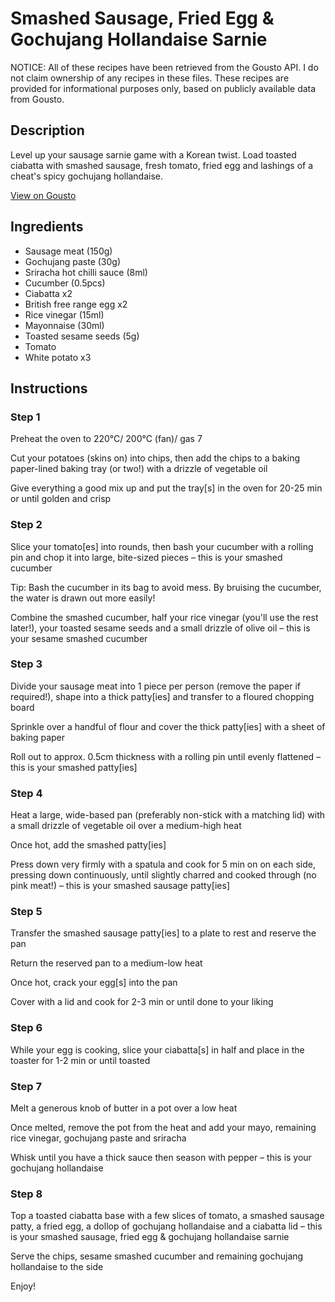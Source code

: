# Smashed Sausage, Fried Egg & Gochujang Hollandaise Sarnie

NOTICE: All of these recipes have been retrieved from the Gousto API. I do not claim ownership of any recipes in these files. These recipes are provided for informational purposes only, based on publicly available data from Gousto.

## Description

Level up your sausage sarnie game with a Korean twist. Load toasted ciabatta with smashed sausage, fresh tomato, fried egg and lashings of a cheat's spicy gochujang hollandaise. 

[View on Gousto](https://www.gousto.co.uk/recipes/cookbook/smashed-sausage-fried-egg-gochujang-hollandaise-sarnie)

## Ingredients

- Sausage meat (150g)
- Gochujang paste (30g)
- Sriracha hot chilli sauce (8ml)
- Cucumber (0.5pcs)
- Ciabatta x2
- British free range egg x2
- Rice vinegar (15ml)
- Mayonnaise (30ml)
- Toasted sesame seeds (5g)
- Tomato
- White potato x3

## Instructions


### Step 1

Preheat the oven to 220°C/ 200°C (fan)/ gas 7

Cut your potatoes (skins on) into chips, then add the chips to a baking paper-lined baking tray (or two!) with a drizzle of vegetable oil

Give everything a good mix up and put the tray[s] in the oven for 20-25 min or until golden and crisp


### Step 2

Slice your tomato[es] into rounds, then bash your cucumber with a rolling pin and chop it into large, bite-sized pieces – this is your smashed cucumber

Tip: Bash the cucumber in its bag to avoid mess. By bruising the cucumber, the water is drawn out more easily!

Combine the smashed cucumber, half your rice vinegar (you'll use the rest later!), your toasted sesame seeds and a small drizzle of olive oil – this is your sesame smashed cucumber


### Step 3

Divide your sausage meat into 1 piece per person (remove the paper if required!), shape into a thick patty[ies] and transfer to a floured chopping board

Sprinkle over a handful of flour and cover the thick patty[ies] with a sheet of baking paper

Roll out to approx. 0.5cm thickness with a rolling pin until evenly flattened – this is your smashed patty[ies]


### Step 4

Heat a large, wide-based pan (preferably non-stick with a matching lid) with a small drizzle of vegetable oil over a medium-high heat

Once hot, add the smashed patty[ies]

Press down very firmly with a spatula and cook for 5 min on on each side, pressing down continuously, until slightly charred and cooked through (no pink meat!) – this is your smashed sausage patty[ies]


### Step 5

Transfer the smashed sausage patty[ies] to a plate to rest and reserve the pan

Return the reserved pan to a medium-low heat

Once hot, crack your egg[s] into the pan

Cover with a lid and cook for 2-3 min or until done to your liking


### Step 6

While your egg is cooking, slice your ciabatta[s] in half and place in the toaster for 1-2 min or until toasted


### Step 7

Melt a generous knob of butter in a pot over a low heat

Once melted, remove the pot from the heat and add your mayo, remaining rice vinegar, gochujang paste and sriracha

Whisk until you have a thick sauce then season with pepper – this is your gochujang hollandaise

### Step 8

Top a toasted ciabatta base with a few slices of tomato, a smashed sausage patty, a fried egg, a dollop of gochujang hollandaise and a ciabatta lid – this is your smashed sausage, fried egg & gochujang hollandaise sarnie

Serve the chips, sesame smashed cucumber and remaining gochujang hollandaise to the side

Enjoy!

